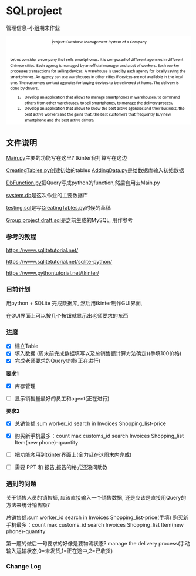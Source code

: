 # SQLproject
管理信息-小组期末作业

![picture 3](/attachment/2021-1118-120723.png)  


## 文件说明
[Main.py](Main.py)主要的功能写在这里? tkinter我打算写在这边

[CreatingTables.py](CreatingTables.py)创建初始的tables
[AddingData.py](/AddingData.py)是给数据库输入初始数据

[DbFunction.py](DbFunction.py)把Query写成python的function,然后套用去Main.py

[system.db](system.db)是这次作业的主要数据库

[testing.sql](testing.sql)是写[CreatingTables.py](CreatingTables.py)时候的草稿

[Group project draft.sql](Group%20project%20draft.sql)是之前生成的MySQL, 用作参考

### 参考的教程
https://www.sqlitetutorial.net/

https://www.sqlitetutorial.net/sqlite-python/

https://www.pythontutorial.net/tkinter/

### 目前计划

用python + SQLite 完成数据库,
然后用tkinter制作GUI界面,

在GUI界面上可以按几个按钮就显示出老师要求的东西

### 进度
- [x] 建立Table 
- [x] 填入数据 (周末前完成数据填写以及总销售额计算方法确定)(手填100价格)
- [x] 完成老师要求的Query功能(正在进行)
    
**要求1**
  - [x] 库存管理
  - [ ] 显示销售量最好的员工和agent(正在进行)


**要求2**
  - [x] 总销售额:sum worker_id search in Invoices Shopping_list-price
  - [x] 购买新手机最多：count max customs_id search Invoices Shopping_list Item(new phone)-quantity


- [ ] 把功能套用到tkinter界面上(全力赶在这周末内完成)
- [ ] 需要 PPT 和 报告,报告的格式还没问助教


### 遇到的问题
关于销售人员的销售额, 应该直接输入一个销售数据,
还是应该是直接用Query的方法来统计销售额?

总销售额:sum worker_id search in Invoices Shopping_list-price(手填)
购买新手机最多：count max customs_id search Invoices Shopping_list Item(new phone)-quantity

第一题的做后一句要求的好像是要物流状态?
manage the delivery process(手动输入运输状态,0=未发货,1=正在途中,2=已收货)


### Change Log
